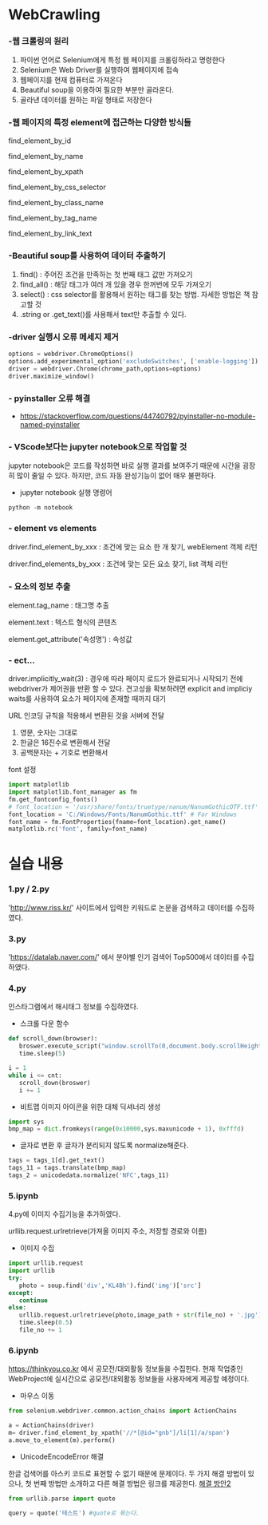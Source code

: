 # WebCrawling

### -웹 크롤링의 원리
1. 파이썬 언어로 Selenium에게 특정 웹 페이지를 크롤링하라고 명령한다
2. Selenium은 Web Driver를 실행하여 웹페이지에 접속
3. 웹페이지를 현재 컴퓨터로 가져온다
4. Beautiful soup을 이용하여 필요한 부분만 골라온다.
5. 골라낸 데이터를 원하는 파일 형태로 저장한다

### -웹 페이지의 특정 element에 접근하는 다양한 방식들
find_element_by_id

find_element_by_name

find_element_by_xpath

find_element_by_css_selector

find_element_by_class_name

find_element_by_tag_name

find_element_by_link_text

### -Beautiful soup를 사용하여 데이터 추출하기
1) find() : 주어진 조건을 만족하는 첫 번째 태그 값만 가져오기
2) find_all() : 해당 태그가 여러 개 있을 경우 한꺼번에 모두 가져오기
3) select() : css selector를 활용해서 원하는 태그를 찾는 방법. 자세한 방법은 책 참고할 것
4) .string or .get_text()를 사용해서 text만 추출할 수 있다.

### -driver 실행시 오류 메세지 제거
```python
options = webdriver.ChromeOptions()
options.add_experimental_option('excludeSwitches', ['enable-logging'])
driver = webdriver.Chrome(chrome_path,options=options)
driver.maximize_window()
```
### - pyinstaller 오류 해결
- https://stackoverflow.com/questions/44740792/pyinstaller-no-module-named-pyinstaller

### - VScode보다는 jupyter notebook으로 작업할 것
jupyter notebook은 코드를 작성하면 바로 실행 결과를 보여주기 때문에 시간을 굉장히 많이 줄일 수 있다.
하지만, 코드 자동 완성기능이 없어 매우 불편하다.

- jupyter notebook 실행 명령어
```python
python -m notebook

```

### - element vs elements
 
 driver.find_element_by_xxx : 조건에 맞는 요소 한 개 찾기, webElement 객체 리턴
 
 driver.find_elements_by_xxx : 조건에 맞는 모든 요소 찾기, list 객체 리턴
 
### - 요소의 정보 추출
 
element.tag_name : 태그명 추출

element.text : 텍스트 형식의 콘텐츠

element.get_attribute('속성명') : 속성값

### - ect...

driver.implicitly_wait(3) : 경우에 따라 페이지 로드가 완료되거나 시작되기 전에 webdriver가 제어권을 반환 할 수 있다. 견고성을 확보하려면 explicit and impliciy waits를 사용하여 요소가 페이지에 존재할 때까지 대기

URL 인코딩 규칙을 적용해서 변환된 것을 서버에 전달
1. 영문, 숫자는 그대로
2. 한글은 16진수로 변환해서 전달
3. 공백문자는 + 기호로 변환해서 

font 설정
```python
import matplotlib
import matplotlib.font_manager as fm
fm.get_fontconfig_fonts()
# font_location = '/usr/share/fonts/truetype/nanum/NanumGothicOTF.ttf'
font_location = 'C:/Windows/Fonts/NanumGothic.ttf' # For Windows
font_name = fm.FontProperties(fname=font_location).get_name()
matplotlib.rc('font', family=font_name)
```

# 실습 내용

### 1.py / 2.py
 'http://www.riss.kr/' 사이트에서 입력한 키워드로 논문을 검색하고 데이터를 수집하였다.

 
### 3.py
 'https://datalab.naver.com/' 에서 분야별 인기 검색어 Top500에서 데이터를 수집하였다.

### 4.py
 인스타그램에서 해시태그 정보를 수집하였다.
 
 - 스크롤 다운 함수 
 ```python
 def scroll_down(browser):
    broswer.execute_script("window.scrollTo(0,document.body.scrollHeight);")
    time.sleep(5)
 
 i = 1
 while i <= cnt:
    scroll_down(broswer)
    i += 1
 ```
  - 비트맵 이미지 아이콘을 위한 대체 딕셔너리 생성
 ```python
 import sys
 bmp_map = dict.fromkeys(range(0x10000,sys.maxunicode + 1), 0xfffd)
 ```
   - 글자로 변환 후 글자가 분리되지 않도록 normalize해준다.
 ```python
 tags = tags_1[d].get_text()
 tags_11 = tags.translate(bmp_map)
 tags_2 = unicodedata.normalize('NFC',tags_11)
 ```
 
 ### 5.ipynb 
  
   4.py에 이미지 수집기능을 추가하였다.
   
   urllib.request.urlretrieve(가져올 이미지 주소, 저장할 경로와 이름)

 - 이미지 수집
 ```python
import urllib.request
import urllib
try:
    photo = soup.find('div','KL4Bh').find('img')['src']
except:
    continue
else:
    urllib.request.urlretrieve(photo,image_path + str(file_no) + '.jpg')
    time.sleep(0.5)
    file_no += 1
 ```
 
 ### 6.ipynb
 https://thinkyou.co.kr 에서 공모전/대외활동 정보들을 수집한다. 현재 작업중인 WebProject에 실시간으로 공모전/대외활동 정보들을 사용자에게 제공할 예정이다.
 
- 마우스 이동
```python
from selenium.webdriver.common.action_chains import ActionChains

a = ActionChains(driver)
m= driver.find_element_by_xpath('//*[@id="gnb"]/li[1]/a/span')
a.move_to_element(m).perform()
```
    
 - UnicodeEncodeError 해결

한글 검색어를 아스키 코드로 표현할 수 없기 때문에 문제이다. 두 가지 해결 방법이 있으나, 첫 번째 방법만 소개하고 다른 해결 방법은 링크를 제공한다.
[해결 방안2](https://hengbokhan.tistory.com/25)

```python
from urllib.parse import quote

query = quote('테스트') #quote로 묶는다.
```

  

